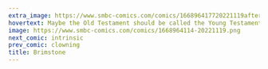 ```yaml
---
extra_image: https://www.smbc-comics.com/comics/166896417720221119after.png
hovertext: Maybe the Old Testament should be called the Young Testament, because it's God's awkward period.
image: https://www.smbc-comics.com/comics/1668964114-20221119.png
next_comic: intrinsic
prev_comic: clowning
title: Brimstone
---
```


